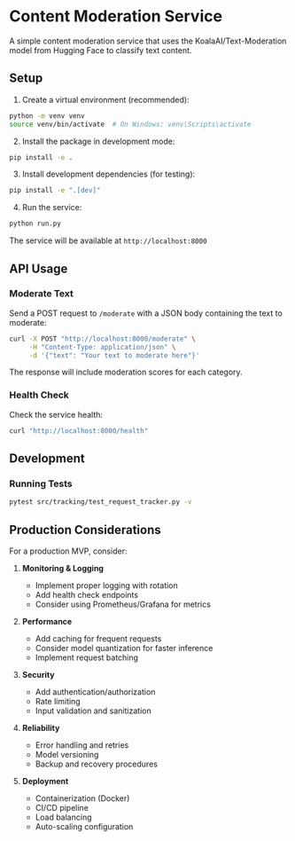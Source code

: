 # Content Moderation Service

A simple content moderation service that uses the KoalaAI/Text-Moderation model from Hugging Face to classify text content.

## Setup

1. Create a virtual environment (recommended):
```bash
python -m venv venv
source venv/bin/activate  # On Windows: venv\Scripts\activate
```

2. Install the package in development mode:
```bash
pip install -e .
```

3. Install development dependencies (for testing):
```bash
pip install -e ".[dev]"
```

4. Run the service:
```bash
python run.py
```

The service will be available at `http://localhost:8000`

## API Usage

### Moderate Text
Send a POST request to `/moderate` with a JSON body containing the text to moderate:

```bash
curl -X POST "http://localhost:8000/moderate" \
     -H "Content-Type: application/json" \
     -d '{"text": "Your text to moderate here"}'
```

The response will include moderation scores for each category.

### Health Check
Check the service health:

```bash
curl "http://localhost:8000/health"
```

## Development

### Running Tests
```bash
pytest src/tracking/test_request_tracker.py -v
```

## Production Considerations

For a production MVP, consider:

1. **Monitoring & Logging**
   - Implement proper logging with rotation
   - Add health check endpoints
   - Consider using Prometheus/Grafana for metrics

2. **Performance**
   - Add caching for frequent requests
   - Consider model quantization for faster inference
   - Implement request batching

3. **Security**
   - Add authentication/authorization
   - Rate limiting
   - Input validation and sanitization

4. **Reliability**
   - Error handling and retries
   - Model versioning
   - Backup and recovery procedures

5. **Deployment**
   - Containerization (Docker)
   - CI/CD pipeline
   - Load balancing
   - Auto-scaling configuration 